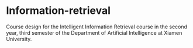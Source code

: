 # Information-retrieval
Course design for the Intelligent Information Retrieval course in the second year, third semester of the Department of Artificial Intelligence at Xiamen University.
